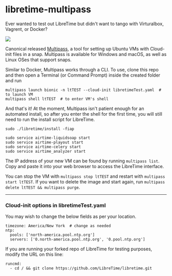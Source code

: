 # libretime-multipass

Ever wanted to test out LibreTime but didn't want to tango with
Virturalbox, Vagrent, or Docker?

![](https://thumbs.gfycat.com/HauntingDirtyDragon-size_restricted.gif)

Canonical released
[Multipass](https://multipass.run), a tool for setting up Ubuntu VMs with Cloud-init files in a snap. Multipass is available for Windows and macOS, as well as Linux OSes that support snaps.

Similar to Docker, Multipass works through a CLI. To use, clone this repo and then open a Terminal (or Command Prompt) inside the created folder and run
```
multipass launch bionic -n ltTEST --cloud-init libretimeTest.yaml  # to launch VM
multipass shell ltTEST  # to enter VM's shell
```

And that's it! At the moment, Multipass isn't patient enough for an automated install, so after you enter the shell for the first time, you will still need to run the install script for LibreTime.

```
sudo ./libretime/install -fiap

sudo service airtime-liquidsoap start
sudo service airtime-playout start
sudo service airtime-celery start
sudo service airtime_analyzer start
```

The IP address of your new VM can be found by running `multipass list`. Copy and paste it into your web browser to access the LibreTime interface.

You can stop the VM with `multipass stop ltTEST` and restart with `multipass start ltTEST`.
If you want to delete the image and start again, run `multipass delete ltTEST && multipass purge`.

---
### Cloud-init options in libretimeTest.yaml

You may wish to change the below fields as per your location.
```
timezone: America/New York  # change as needed
ntp:
  pools: ['north-america.pool.ntp.org']
  servers: ['0.north-america.pool.ntp.org', '0.pool.ntp.org']
```

If you are running your forked repo of LibreTime for testing purposes,
modify the URL on this line:
```
runcmd:
  - cd / && git clone https://github.com/LibreTime/libretime.git
```
